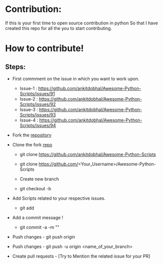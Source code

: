 # Contribution:
 If this is your first time to open source contribution in python So that I have created this repo for all the you to start contributing.

# How to contribute!

## Steps:
  -  First commment on the issue in which you want to work upon.
     - Issue-1 : https://github.com/ankitdobhal/Awesome-Python-Scripts/issues/91
     - Issue-2 : https://github.com/ankitdobhal/Awesome-Python-Scripts/issues/92
     - Issue-3 : https://github.com/ankitdobhal/Awesome-Python-Scripts/issues/93
     - Issue-4 : https://github.com/ankitdobhal/Awesome-Python-Scripts/issues/94
  
  -  Fork the [repository](https://github.com/ankitdobhal/Awesome-Python-Scripts)
  
  -  Clone the fork [repo](https://github.com/ankitdobhal/Awesome-Python-Scripts)
     - git clone https://github.com/ankitdobhal/Awesome-Python-Scripts

     - git clone https://github.com/<Your_Username>/Awesome-Python-Scripts
      -  Create new branch 
     - git checkout -b <Your-Branch-Name>
  
  -  Add Scripts related to your respective issues.
     - git add <your-contribution>
 
  -  Add a commit message !
     - git commit -a -m "<Added your message>"
  -  Push changes
    - git push origin

  
  -  Push changes
    - git push -u origin <name_of_your_branch>
 
  -  Create pull requests
    - [Try to Mention the related issue for your PR]
